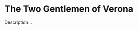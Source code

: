 <!-- ======================================================================
--- Search engine
title:          The Two Gentlemen of Verona
keywords:       The Two Gentlemen of Verona, Shakespeare, comedy
description:    The Two Gentlemen of Verona by William Shakespeare.
--- Menu system
order:          160
text:           The Two Gentlemen of Verona
hidden:         false
umbel:          false
--- Page properties
id:             
document:       
layout:         layout-2-left
$-left:         play-list
======================================================================= -->

# The Two Gentlemen of Verona

Description...
